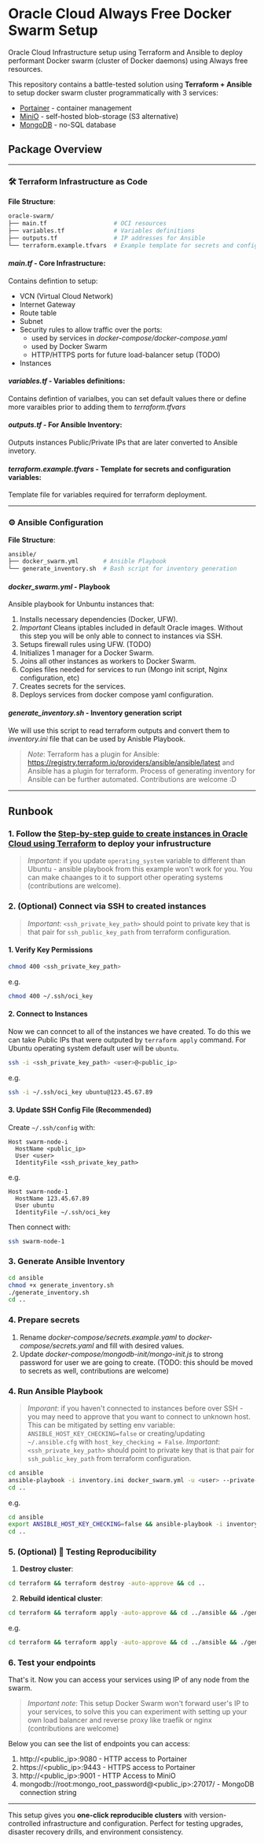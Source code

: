 # Oracle Cloud Always Free Docker Swarm Setup
Oracle Cloud Infrastructure setup using Terraform and Ansible to deploy performant Docker swarm (cluster of Docker daemons) using Always free resources.

This repository contains a battle-tested solution using **Terraform + Ansible** to setup docker swarm cluster programmatically with 3 services:
- [Portainer](https://www.portainer.io/) - container management
- [MiniO](https://www.min.io/) - self-hosted blob-storage (S3 alternative)
- [MongoDB](https://www.mongodb.com/) - no-SQL database

## Package Overview
---

### 🛠 Terraform Infrastructure as Code
**File Structure**:
```bash
oracle-swarm/
├── main.tf                   # OCI resources
├── variables.tf              # Variables definitions
├── outputs.tf                # IP addresses for Ansible
└── terraform.example.tfvars  # Example template for secrets and configuration variables
```

#### *main.tf* - Core Infrastructure:
Contains defintion to setup:
* VCN (Virtual Cloud Network)
* Internet Gateway
* Route table
* Subnet
* Security rules to allow traffic over the ports:
  * used by services in *docker-compose/docker-compose.yaml*
  * used by Docker Swarm
  * HTTP/HTTPS ports for future load-balancer setup (TODO)
* Instances

#### *variables.tf* - Variables definitions:
Contains defintion of varialbes, you can set default values there or define more varaibles prior to adding them to *terraform.tfvars*

#### *outputs.tf* - For Ansible Inventory:
Outputs instances Public/Private IPs that are later converted to Ansible invetory. 

#### *terraform.example.tfvars* - Template for secrets and configuration variables:
Template file for variables required for terraform deployment.

---

### ⚙️ Ansible Configuration
**File Structure**:
```bash
ansible/
├── docker_swarm.yml       # Ansible Playbook
└── generate_inventory.sh  # Bash script for inventory generation
```

#### *docker_swarm.yml* - Playbook
Ansible playbook for Unbuntu instances that:
1. Installs necessary dependencies (Docker, UFW).
2. *Important* Cleans iptables included in default Oracle images. Without this step you will be only able to connect to instances via SSH.
3. Setups firewall rules using UFW. (TODO)
4. Initializes 1 manager for a Docker Swarm.
5. Joins all other instances as workers to Docker Swarm.
6. Copies files needed for services to run (Mongo init script, Nginx configuration, etc)
7. Creates secrets for the services.
8. Deploys services from docker compose yaml configuration.


#### *generate_inventory.sh* - Inventory generation script
We will use this script to read terraform outputs and convert them to *inventory.ini* file that can be used by Anisble Playbook.

> *Note*: Terraform has a plugin for Ansible: https://registry.terraform.io/providers/ansible/ansible/latest and Ansible has a plugin for terraform. Process of generating inventory for Ansible can be further automated. Contributions are welcome :D

---

## Runbook

### 1. Follow the [Step-by-step guide to create instances in Oracle Cloud using Terraform](terraform/README.md) to deploy your infrustructure

> *Important*: if you update `operating_system` variable to different than Ubuntu - ansible playbook from this example won't work for you. You can make chaanges to it to support other operating systems (contributions are welcome).

### 2. (Optional) Connect via SSH to created instances 

> *Important*: `<ssh_private_key_path>` should point to private key that is that pair for `ssh_public_key_path` from terraform configuration.

#### 1. Verify Key Permissions
```bash
chmod 400 <ssh_private_key_path>
```
e.g.
```bash
chmod 400 ~/.ssh/oci_key
```

#### 2. Connect to Instances

Now we can conncet to all of the instances we have created.
To do this we can take Public IPs that were outputed by `terraform apply` command.
For Ubuntu operating system default user will be `ubuntu`.
```bash
ssh -i <ssh_private_key_path> <user>@<public_ip>
```
e.g.
```bash
ssh -i ~/.ssh/oci_key ubuntu@123.45.67.89
```

#### 3. Update SSH Config File (Recommended)
Create `~/.ssh/config` with:
```config
Host swarm-node-i
  HostName <public_ip>
  User <user>
  IdentityFile <ssh_private_key_path>
```
e.g.
```config
Host swarm-node-1
  HostName 123.45.67.89
  User ubuntu
  IdentityFile ~/.ssh/oci_key
```

Then connect with:
```bash
ssh swarm-node-1
```

### 3. Generate Ansible Inventory
```bash
cd ansible
chmod +x generate_inventory.sh
./generate_inventory.sh
cd ..
```

### 4. Prepare secrets
1. Rename *docker-compose/secrets.example.yaml* to *docker-compose/secrets.yaml* and fill with desired values.
2. Update *docker-compose/mongodb-init/mongo-init.js* to strong password for user we are going to create. (TODO: this should be moved to secrets as well, contributions are welcome)

### 4. Run Ansible Playbook

> *Imporant*: if you haven't connected to instances before over SSH - you may need to approve that you want to connect to unknown host. This can be mitigated by setting env variable: `ANSIBLE_HOST_KEY_CHECKING=false` or creating/updating `~/.ansible.cfg` with `host_key_checking = False`.
> *Important*: `<ssh_private_key_path>` should point to private key that is that pair for `ssh_public_key_path` from terraform configuration.

```bash
cd ansible
ansible-playbook -i inventory.ini docker_swarm.yml -u <user> --private-key <ssh_private_key_path>
cd ..
```
e.g.
```bash
cd ansible
export ANSIBLE_HOST_KEY_CHECKING=false && ansible-playbook -i inventory.ini docker_swarm.yml -u ubuntu --private-key ~/.ssh/oci_key
cd ..
```

### 5. (Optional) 🧪 Testing Reproducibility
1. **Destroy cluster**:
```bash
cd terraform && terraform destroy -auto-approve && cd ..
```

2. **Rebuild identical cluster**:
```bash
cd terraform && terraform apply -auto-approve && cd ../ansible && ./generate_inventory.sh && ansible-playbook -i inventory.ini docker_swarm.yml -u <user> --private-key <ssh_private_key_path> && cd ..
```
e.g.
```bash
cd terraform && terraform apply -auto-approve && cd ../ansible && ./generate_inventory.sh && export ANSIBLE_HOST_KEY_CHECKING=false && ansible-playbook -i inventory.ini docker_swarm.yml -u ubuntu --private-key ~/.ssh/oci_key && cd ..
```

### 6. Test your endpoints

That's it. Now you can access your services using IP of any node from the swarm. 

> *Important note*: This setup Docker Swarm won't forward user's IP to your services, to solve this you can experiment with setting up your own load balancer and reverse proxy like traefik or nginx (contributions are welcome)

Below you can see the list of endpoints you can access:
1. http://<public_ip>:9080 - HTTP access to Portainer
2. https://<public_ip>:9443 - HTTPS access to Portainer
3. http://<public_ip>:9001 - HTTP Access to MiniO
4. mongodb://root:mongo_root_password@<public_ip>:27017/ - MongoDB connection string


---

This setup gives you **one-click reproducible clusters** with version-controlled infrastructure and configuration. Perfect for testing upgrades, disaster recovery drills, and environment consistency.
